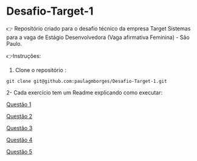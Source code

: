 
# Desafio-Target-1
 👉 Reposítório criado para o desafio técnico da empresa Target Sistemas para a vaga de Estágio Desenvolvedora (Vaga afirmativa Feminina) - São Paulo.
 
👉Instruções:
1. Clone o repositório :
   
```command
git clone git@github.com:paulagmborges/Desafio-Target-1.git
````

2- Cada exercício tem um Readme explicando como executar: 

[Questão 1](./https://github.com/paulagmborges/desafio-tecnico/blob/main/questao1/readme.md)

[Questão 2 ](./https://github.com/paulagmborges/desafio-tecnico/blob/main/questao2/readme.md)

[Questão 3 ](./https://github.com/paulagmborges/desafio-tecnico/blob/main/questao3/Readme.md)

[Questão 4 ](./https://github.com/paulagmborges/desafio-tecnico/blob/main/questao4/Readme.md)

[Questão 5 ](./https://github.com/paulagmborges/desafio-tecnico/blob/main/questao5/readme.md)


